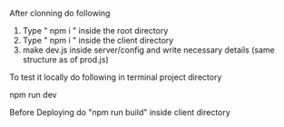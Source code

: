 After clonning do following

1. Type  " npm i " inside the root directory  
2. Type " npm i " inside the client directory
3. make dev.js inside server/config and write necessary details (same structure as of prod.js)
   
To test it locally do following in terminal project directory

npm run dev

Before Deploying do "npm run build" inside client directory

